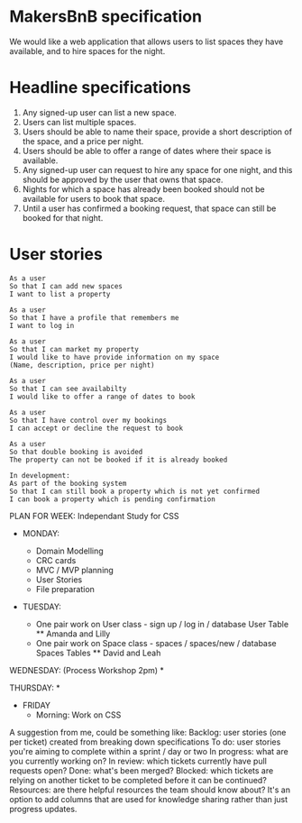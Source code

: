 # MakersBnB specification

We would like a web application that allows users to list spaces they have available, and to hire spaces for the night.

# Headline specifications
1. Any signed-up user can list a new space.
2. Users can list multiple spaces.
3. Users should be able to name their space, provide a short description of the space, and a price per night.
4. Users should be able to offer a range of dates where their space is available.
5. Any signed-up user can request to hire any space for one night, and this should be approved by the user that owns that space.
6. Nights for which a space has already been booked should not be available for users to book that space.
7. Until a user has confirmed a booking request, that space can still be booked for that night.

# User stories
```
As a user
So that I can add new spaces
I want to list a property

As a user
So that I have a profile that remembers me
I want to log in

As a user
So that I can market my property
I would like to have provide information on my space 
(Name, description, price per night)

As a user
So that I can see availabilty 
I would like to offer a range of dates to book

As a user
So that I have control over my bookings
I can accept or decline the request to book

As a user
So that double booking is avoided
The property can not be booked if it is already booked

In development:
As part of the booking system
So that I can still book a property which is not yet confirmed 
I can book a property which is pending confirmation 
```

PLAN FOR WEEK:
Independant Study for CSS 

* MONDAY:
  * Domain Modelling
  * CRC cards
  * MVC / MVP planning
  * User Stories
  * File preparation

* TUESDAY:
  * One pair work on User class - sign up / log in / database User Table
    ** Amanda and Lilly
  * One pair work on Space class - spaces / spaces/new / database Spaces Tables
    ** David and Leah

WEDNESDAY:
(Process Workshop 2pm)
  *

THURSDAY:
  *


* FRIDAY 
  * Morning: Work on CSS





A suggestion from me, could be something like:
Backlog: user stories (one per ticket) created from breaking down specifications
To do: user stories you're aiming to complete within a sprint / day or two
In progress: what are you currently working on?
In review: which tickets currently have pull requests open?
Done: what's been merged?
Blocked: which tickets are relying on another ticket to be completed before it can be continued?
Resources: are there helpful resources the team should know about? It's an option to add columns that are used for knowledge sharing rather than just progress updates.







